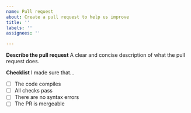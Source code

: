 ```yaml
---
name: Pull request
about: Create a pull request to help us improve
title: ''
labels: ''
assignees: ''

---
```


**Describe the pull request**
A clear and concise description of what the pull request does.

**Checklist**
I made sure that...

- [ ] The code compiles
- [ ] All checks pass
- [ ] There are no syntax errors
- [ ] The PR is mergeable
